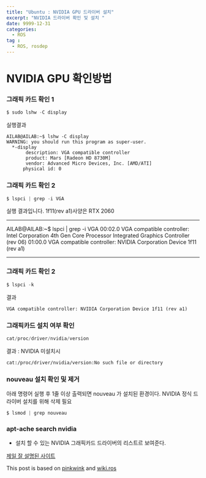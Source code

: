 ```yaml
---
title: "Ubuntu : NVIDIA GPU 드라이버 설치"
excerpt: "NVIDIA 드라이버 확인 및 설치 " 
date: 9999-12-31
categories:
  - ROS
tag :
  - ROS, rosdep
---
```


#  NVIDIA GPU 확인방법

### 그래픽 카드 확인 1  
```c
$ sudo lshw -C display
```
실행결과
~~~~
AILAB@AILAB:~$ lshw -C display
WARNING: you should run this program as super-user.
  *-display  
       description: VGA compatible controller
       product: Mars [Radeon HD 8730M]
       vendor: Advanced Micro Devices, Inc. [AMD/ATI]
      physical id: 0
~~~~

### 그래픽 카드 확인 2
```c
$ lspci | grep -i VGA
```
실행 결과입니다.
 1f11(rev a1)사양은 RTX 2060

****
AILAB@AILAB:~$ lspci | grep -i VGA
00:02.0 VGA compatible controller: Intel Corporation 4th Gen Core Processor Integrated Graphics Controller (rev 06)
01:00.0 VGA compatible controller: NVIDIA Corporation Device 1f11 (rev a1)
****

### 그래픽 카드 확인 2
```c
$ lspci -k
```
결과  
```
VGA compatible controller: NVIDIA Corporation Device 1f11 (rev a1)
```


### 그래픽카드 설치 여부 확인
```c
cat/proc/driver/nvidia/version
```
결과 :  NVIDIA 미설치시
```
cat:/proc/driver/nvidia/version:No such file or directory
```




### nouveau 설치 확인 및 제거
아래 명령어 실행 후 1줄 이상 출력되면 nouveau 가 설치된 환경이다. NVIDIA 정식 드라이버 설치를 위해 삭제 필요 

```C
$ lsmod | grep nouveau
```



### apt-ache search nvidia  
- 설치 할 수 있는 NVIDIA 그래픽카드 드라이버의 리스트르 보여준다. 


[제일 잘 설명된 사이트](https://smprlab.tistory.com/29)






 
This post is based on [pinkwink](https://github.com/PinkWink) and [wiki.ros](http://wiki.ros.org/rosdep#INstalling_rosdep)
